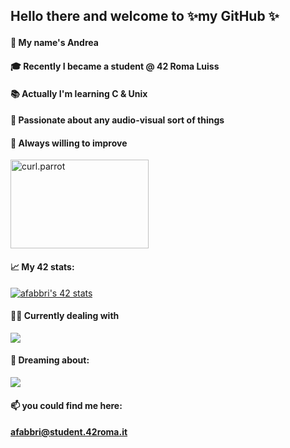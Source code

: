 ## Hello there and welcome to ✨my GitHub ✨</strong></p>

#### 🔭 My name's **Andrea** 

#### 🎓 Recently I became a student @ 42 Roma Luiss

#### 📚 Actually I'm learning **C** & **Unix**

#### 🧶 Passionate about any **audio-visual** sort of things

#### 🌱 Always willing to improve

<img src="https://media.tenor.com/SziKHF5taNMAAAAC/parrot-dancing.gif" alt="curl.parrot" width="221" height="142" />

#### 📈 My 42 stats:

<a href="https://profile.intra.42.fr/users/afabbri"><img src="https://badge42.vercel.app/api/v2/cldhnh07v00880gl40bx970ai/stats?cursusId=21&amp;coalitionId=124" alt="afabbri's 42 stats" /> </a>

#### 🤹🏽  Currently dealing with

<p><a href="https://github.com/xosiety?tab=repositories"> <img src="https://skillicons.dev/icons?i=c,vim,git" /></a></p>

#### 💭   Dreaming about:

<p><a href="https://github.com/xosiety?tab=repositories"> <img src="https://skillicons.dev/icons?i=blender,raspberrypi,linux" /> </a></p>

#### 📫   you could find me here:

#### <a href="mailto:afabbri@student.42roma.it ">afabbri@student.42roma.it </a>

